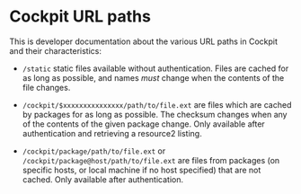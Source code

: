 
Cockpit URL paths
=================

This is developer documentation about the various URL paths in Cockpit
and their characteristics:

 * ```/static``` static files available without authentication. Files
   are cached for as long as possible, and names *must* change when the
   contents of the file changes.

 * ```/cockpit/$xxxxxxxxxxxxxxx/path/to/file.ext``` are files which are
   cached by packages for as long as possible. The checksum changes when
   any of the contents of the given package change. Only available after
   authentication and retrieving a resource2 listing.

 * ```/cockpit/package/path/to/file.ext``` or ```/cockpit/package@host/path/to/file.ext```
   are files from packages (on specific hosts, or local machine if no host specified)
   that are not cached. Only available after authentication.
